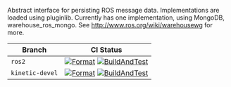 Abstract interface for persisting ROS message data.  Implementations are loaded using pluginlib.  Currently has one implementation, using MongoDB, warehouse_ros_mongo.  See http://www.ros.org/wiki/warehousewg for more.

| Branch | CI Status |
| ------ | --------- |
| `ros2` | [![Format](https://github.com/ros-planning/warehouse_ros/actions/workflows/format.yml/badge.svg?branch=ros2)](https://github.com/ros-planning/warehouse_ros/actions/workflows/format.yml?branch=ros2) [![BuildAndTest](https://github.com/ros-planning/warehouse_ros/actions/workflows/industrial_ci_action.yml/badge.svg?branch=ros2)](https://github.com/ros-planning/warehouse_ros/actions/workflows/industrial_ci_action.yml?branch=ros2) |
| `kinetic-devel` | [![Format](https://github.com/ros-planning/warehouse_ros/actions/workflows/format.yml/badge.svg?branch=kinetic-devel)](https://github.com/ros-planning/warehouse_ros/actions/workflows/format.yml?branch=kinetic-devel) [![BuildAndTest](https://github.com/ros-planning/warehouse_ros/actions/workflows/industrial_ci_action.yml/badge.svg?branch=kinetic-devel)](https://github.com/ros-planning/warehouse_ros/actions/workflows/industrial_ci_action.yml?branch=kinetic-devel) |
